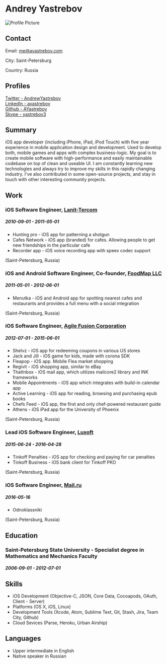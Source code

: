 

# Andrey Yastrebov

![Profile Picture](https://pbs.twimg.com/profile_images/447399592477208577/WYAs6nVo_400x400.jpeg)

## Contact

Email: [me@ayastrebov.com](mailto:me@ayastrebov.com)  



City: Saint-Petersburg  


Country: Russia  

## Profiles

[Twitter - AndrewYastrebov](https://twitter.com/AndrewYastrebov)  
[LinkedIn - ayastrebov](http://linkedin.com/in/ayastrebov)  
[Github - AYastrebov](https://github.com/AYastrebov)  
[Skype - yastrebov3](skype:yastrebov3?userinfo)  

## Summary

iOS app developer (including iPhone, iPad, iPod Touch) with five year experience in mobile application design and development. Used to develop both, mobile games and apps with complex business-logic. My goal is to create mobile software with high-performance and easily maintainable codebase on top of clean and useable UI. I am constantly learning new technologies and always try to improve my skills in this rapidly changing industry. I&#x27;ve also contributed in some open-source projects, and stay in touch with other interesting community projects.

## Work

### iOS Software Engineer, [Lanit-Tercom](http://www.lanit-tercom.ru/)
##### 2010-09-01 - 2011-05-01

* Hunting pro - iOS app for patterning a shotgun
* Cafes Network - iOS app (branded) for cafes. Allowing people to get new friendships in the particular cafe
* Recorder app - iOS voice recording app with speex codec support

(Saint-Petersburg, Russia)

### iOS and Android Software Engineer, Co-founder, [FoodMap LLC](http://menutka.ru/)
##### 2011-05-01 - 2012-06-01

* Menutka - iOS and Android app for spotting nearest cafes and restaurants and provides a full menu with a social integration

(Saint-Petersburg, Russia)

### iOS Software Engineer, [Agile Fusion Corporation](http://www.agilefusion.com/)
##### 2012-07-01 - 2015-06-01

* Shelvz - iOS app for redeeming coupons in various US stores
* Jack and Jill - iOS game for kids, made with corona SDK
* Fleapop - iOS app. Mobile Flea market shopping
* Regivit - iOS shopping app, similar to eBay
* ThatInbox - iOS mail app, which utilizes mailcore2 library and INK frameworks
* Mobile Appointments - iOS app which integrates with build-in calendar app
* Active Learning - iOS app for reading, browsing and purchasing epub books
* Chefs Feed - iOS app, the first and only chef-powered restaurant guide
* Athens - iOS iPad app for the University of Phoenix

(Saint-Petersburg, Russia)

### Lead iOS Software Engineer, [Luxoft](http://www.luxoft.com/)
##### 2015-06-24 - 2016-04-28

* Tinkoff Penalties - iOS app for checking and paying for car penalties
* Tinkoff Business - iOS bank client for Tinkoff PKO

(Saint-Petersburg, Russia)

### iOS Software Engineer, [Mail.ru](http://mail.ru/)
##### 2016-05-16

* Odnoklassniki

(Saint-Petersburg, Russia)




## Education

### Saint-Petersburg State University - Specialist degree in Mathematics and Mechanics Faculty
##### 2006-09-01 - 2012-07-01





## Skills

* iOS Development (Objective-C, JSON, Core Data, Cocoapods, OAuth, Client - Server)
* Platforms (OS X, iOS, Linux)
* Development Tools (Xcode, Atom, Sublime Text, Git, Stash, Jira, Team City, Github)
* Cloud Sevices (Parse, Heroku, Urban Airship)

## Languages

* Upper intermediate in English
* Native speaker in Russian
